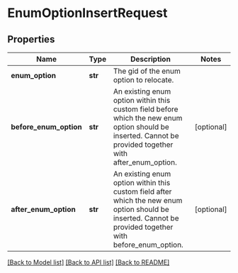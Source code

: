 # EnumOptionInsertRequest

## Properties
Name | Type | Description | Notes
------------ | ------------- | ------------- | -------------
**enum_option** | **str** | The gid of the enum option to relocate. | 
**before_enum_option** | **str** | An existing enum option within this custom field before which the new enum option should be inserted. Cannot be provided together with after_enum_option. | [optional] 
**after_enum_option** | **str** | An existing enum option within this custom field after which the new enum option should be inserted. Cannot be provided together with before_enum_option. | [optional] 

[[Back to Model list]](../README.md#documentation-for-models) [[Back to API list]](../README.md#documentation-for-api-endpoints) [[Back to README]](../README.md)

